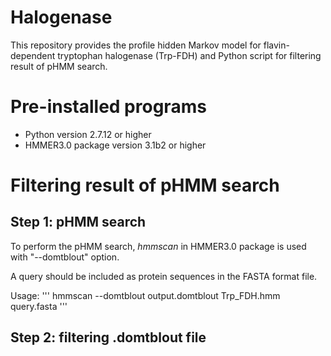 # Halogenase
This repository provides the profile hidden Markov model for flavin-dependent tryptophan halogenase (Trp-FDH) and Python script for filtering result of pHMM search.

# Pre-installed programs
* Python version 2.7.12 or higher
* HMMER3.0 package version 3.1b2 or higher

# Filtering result of pHMM search
## Step 1: pHMM search
To perform the pHMM search, *hmmscan* in HMMER3.0 package is used with "--domtblout" option.

A query should be included as protein sequences in the FASTA format file.

Usage:
'''
hmmscan --domtblout output.domtblout Trp_FDH.hmm query.fasta
'''
## Step 2: filtering .domtblout file

